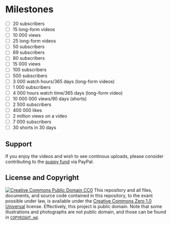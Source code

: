 # Milestones
- [ ] 20 subscribers <!--- most subscribed alternative YouTube channel -->
- [ ] 15 long-form videos <!--- most videos uploaded to an alternative YouTube channel -->
- [ ] 10 000 views <!--- most viewed alternative YouTube channel -->
- [ ] 25 long-form videos <!--- total videos uploaded to YouTube on other channels -->
- [ ] 50 subscribers <!--- combined subscribers on other YouTube channels -->
- [ ] 69 subscribers <!--- reference to biancaglamour69's Twitter account -->
- [ ] 80 subscribers <!--- combined subscribers between both guardians -->
- [ ] 15 000 views <!--- combined views on other YouTube channels -->
- [ ] 100 subscribers <!--- ability to claim custom channel name -->
- [ ] 500 subscribers <!--- lowered YPP requirements -->
- [ ] 3 000 watch hours/365 days (long-form videos) <!--- lowered YPP requirements -->
- [ ] 1 000 subscribers <!--- YPP requirements -->
- [ ] 4 000 hours watch time/365 days (long-form video) <!--- YPP requirements -->
- [ ] 10 000 000 views/90 days (shorts) <!--- egibility for monetization of short-form content -->
- [ ] 2 500 subscribers <!--- @biancaglamour on TikTok has 2498 followers as of 2023-06-13 -->
- [ ] 400 000 likes <!--- @biancaglamour on TikTok has 356.1K likes as of 2023-06-13 -->
- [ ] 2 million views on a video <!--- @biancaglamour's most viewed video on TikTok is: https://www.tiktok.com/@biancaglamour/video/7101473081905908997 with 1.8M views) -->
- [ ] 7 000 subscribers <!--- Twitter account with most followers -->
- [ ] 30 shorts in 30 days <!--- https://www.youtube.com/watch?v=XCg64227nOw -->
## Support
If you enjoy the videos and wish to see continous uploads, please consider contributing to the [puppy fund](https://paypal.me/bglamours) via PayPal.
## License and Copyright
[![Creative Commons Public Domain CC0](https://licensebuttons.net/p/zero/1.0/80x15.png)](http://creativecommons.org/publicdomain/zero/1.0/)
This repository and all files, documents, and source code contained in this repository, to the exant possible under law, is available under the [Creative Commons Zero 1.0 Universal](http://creativecommons.org/publicdomain/zero/1.0/) license. Effectively, this project is public domain. Note that some illustrations and photographs are not public domain, and those can be found in [`COPYRIGHT.md`](.COPYRIGHT.md).
